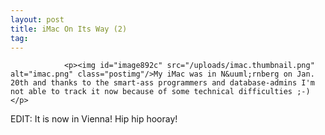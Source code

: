 ```yaml
---
layout: post
title: iMac On Its Way (2)
tag: 
---
```



                <p><img id="image892c" src="/uploads/imac.thumbnail.png" alt="imac.png" class="postimg"/>My iMac was in N&uuml;rnberg on Jan. 20th and thanks to the smart-ass programmers and database-admins I'm not able to track it now because of some technical difficulties ;-)</p>
<p>EDIT: It is now in Vienna! Hip hip hooray!</p>
            
